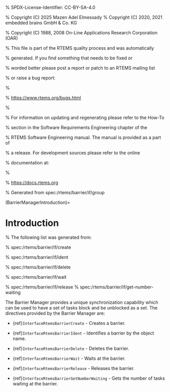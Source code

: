 % SPDX-License-Identifier: CC-BY-SA-4.0

% Copyright (C) 2025 Mazen Adel Elmessady
% Copyright (C) 2020, 2021 embedded brains GmbH & Co. KG

% Copyright (C) 1988, 2008 On-Line Applications Research Corporation (OAR)

% This file is part of the RTEMS quality process and was automatically

% generated.  If you find something that needs to be fixed or

% worded better please post a report or patch to an RTEMS mailing list

% or raise a bug report:

%

% https://www.rtems.org/bugs.html

%

% For information on updating and regenerating please refer to the How-To

% section in the Software Requirements Engineering chapter of the

% RTEMS Software Engineering manual.  The manual is provided as a part of

% a release.  For development sources please refer to the online

% documentation at:

%

% https://docs.rtems.org

% Generated from spec:/rtems/barrier/if/group

(BarrierManagerIntroduction)=

# Introduction

% The following list was generated from:

% spec:/rtems/barrier/if/create

% spec:/rtems/barrier/if/ident

% spec:/rtems/barrier/if/delete

% spec:/rtems/barrier/if/wait

% spec:/rtems/barrier/if/release
% spec:/rtems/barrier/if/get-number-waiting

The Barrier Manager provides a unique synchronization capability which can be
used to have a set of tasks block and be unblocked as a set. The directives
provided by the Barrier Manager are:

- {ref}`InterfaceRtemsBarrierCreate` - Creates a barrier.
- {ref}`InterfaceRtemsBarrierIdent` - Identifies a barrier by the object name.
- {ref}`InterfaceRtemsBarrierDelete` - Deletes the barrier.
- {ref}`InterfaceRtemsBarrierWait` - Waits at the barrier.
- {ref}`InterfaceRtemsBarrierRelease` - Releases the barrier.

- {ref}`InterfaceRtemsBarrierGetNumberWaiting` - Gets the number of tasks
  waiting at the barrier.
